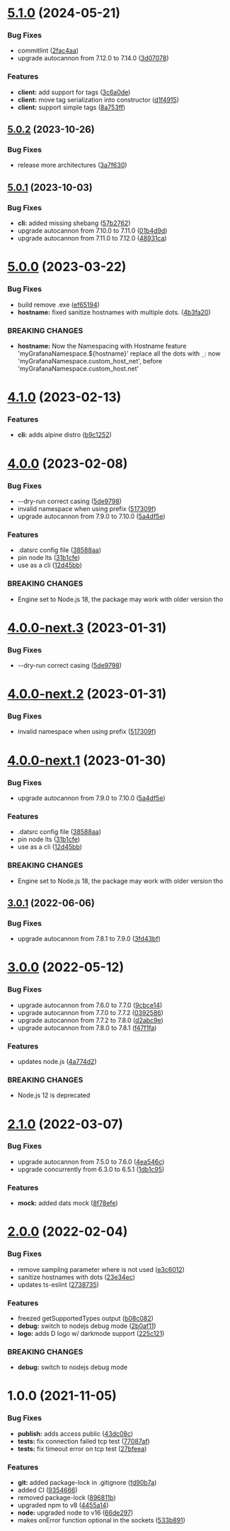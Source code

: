 # [5.1.0](https://github.com/immobiliare/dats/compare/v5.0.2...v5.1.0) (2024-05-21)

### Bug Fixes

-   commitlint ([2fac4aa](https://github.com/immobiliare/dats/commit/2fac4aa7bfe7b9363c3c897aa145c62f256c098a))
-   upgrade autocannon from 7.12.0 to 7.14.0 ([3d07078](https://github.com/immobiliare/dats/commit/3d070780567f8206e34ec266b93d652c60bc9da5))

### Features

-   **client:** add support for tags ([3c6a0de](https://github.com/immobiliare/dats/commit/3c6a0de0eaf216020182eb54b2961d3106f888cd))
-   **client:** move tag serialization into constructor ([d1f4915](https://github.com/immobiliare/dats/commit/d1f4915631d3bb475f11108423baafc89ddbc24e))
-   **client:** support simple tags ([8a753ff](https://github.com/immobiliare/dats/commit/8a753ff717790397d48cbb2bc9c79eae48152059))

## [5.0.2](https://github.com/immobiliare/dats/compare/v5.0.1...v5.0.2) (2023-10-26)

### Bug Fixes

-   release more architectures ([3a7f630](https://github.com/immobiliare/dats/commit/3a7f630efaa06b2ef16efa5840a590cf13cce26e))

## [5.0.1](https://github.com/immobiliare/dats/compare/v5.0.0...v5.0.1) (2023-10-03)

### Bug Fixes

-   **cli:** added missing shebang ([57b2762](https://github.com/immobiliare/dats/commit/57b27626c046956e461fdf2cd5f7618d102e8fe4))
-   upgrade autocannon from 7.10.0 to 7.11.0 ([01b4d9d](https://github.com/immobiliare/dats/commit/01b4d9dd58275a2cb140429e5cf2e0c52ca8bac0))
-   upgrade autocannon from 7.11.0 to 7.12.0 ([48931ca](https://github.com/immobiliare/dats/commit/48931ca765a045974a029598edb8dbbf45cba693))

# [5.0.0](https://github.com/immobiliare/dats/compare/v4.1.0...v5.0.0) (2023-03-22)

### Bug Fixes

-   build remove .exe ([ef65194](https://github.com/immobiliare/dats/commit/ef6519463df5b0a6824cca3fb7e8ebdaf4099c7f))
-   **hostname:** fixed sanitize hostnames with multiple dots. ([4b3fa20](https://github.com/immobiliare/dats/commit/4b3fa20b1bf4bf797f637b9e0963346ecf7f1c9f))

### BREAKING CHANGES

-   **hostname:** Now the Namespacing with Hostname feature 'myGrafanaNamespace.${hostname}' replace all the dots with `_`: now 'myGrafanaNamespace.custom_host_net', before
    'myGrafanaNamespace.custom_host.net'

# [4.1.0](https://github.com/immobiliare/dats/compare/v4.0.0...v4.1.0) (2023-02-13)

### Features

-   **cli:** adds alpine distro ([b9c1252](https://github.com/immobiliare/dats/commit/b9c125229ed0d6942234954bfc03f47a20054dbc))

# [4.0.0](https://github.com/immobiliare/dats/compare/v3.0.1...v4.0.0) (2023-02-08)

### Bug Fixes

-   --dry-run correct casing ([5de9798](https://github.com/immobiliare/dats/commit/5de9798cf67919f05af531e0b1c1ddddd903d51a))
-   invalid namespace when using prefix ([517309f](https://github.com/immobiliare/dats/commit/517309f47c8caa0a26b2cfcc8fb7e9b7de7ed1f6))
-   upgrade autocannon from 7.9.0 to 7.10.0 ([5a4df5e](https://github.com/immobiliare/dats/commit/5a4df5e6550febd35718309f943ce5c25ee44509))

### Features

-   .datsrc config file ([38588aa](https://github.com/immobiliare/dats/commit/38588aafdc70fb0b3000bf8c4894f134b8f22eaf))
-   pin node lts ([31b1cfe](https://github.com/immobiliare/dats/commit/31b1cfe389889ce2fc8317e7215f6e6211215af9))
-   use as a cli ([12d45bb](https://github.com/immobiliare/dats/commit/12d45bbe42635f8c929a5baa7998ec711394a165))

### BREAKING CHANGES

-   Engine set to Node.js 18, the package may work with
    older version tho

# [4.0.0-next.3](https://github.com/immobiliare/dats/compare/v4.0.0-next.2...v4.0.0-next.3) (2023-01-31)

### Bug Fixes

-   --dry-run correct casing ([5de9798](https://github.com/immobiliare/dats/commit/5de9798cf67919f05af531e0b1c1ddddd903d51a))

# [4.0.0-next.2](https://github.com/immobiliare/dats/compare/v4.0.0-next.1...v4.0.0-next.2) (2023-01-31)

### Bug Fixes

-   invalid namespace when using prefix ([517309f](https://github.com/immobiliare/dats/commit/517309f47c8caa0a26b2cfcc8fb7e9b7de7ed1f6))

# [4.0.0-next.1](https://github.com/immobiliare/dats/compare/v3.0.1...v4.0.0-next.1) (2023-01-30)

### Bug Fixes

-   upgrade autocannon from 7.9.0 to 7.10.0 ([5a4df5e](https://github.com/immobiliare/dats/commit/5a4df5e6550febd35718309f943ce5c25ee44509))

### Features

-   .datsrc config file ([38588aa](https://github.com/immobiliare/dats/commit/38588aafdc70fb0b3000bf8c4894f134b8f22eaf))
-   pin node lts ([31b1cfe](https://github.com/immobiliare/dats/commit/31b1cfe389889ce2fc8317e7215f6e6211215af9))
-   use as a cli ([12d45bb](https://github.com/immobiliare/dats/commit/12d45bbe42635f8c929a5baa7998ec711394a165))

### BREAKING CHANGES

-   Engine set to Node.js 18, the package may work with
    older version tho

## [3.0.1](https://github.com/immobiliare/dats/compare/v3.0.0...v3.0.1) (2022-06-06)

### Bug Fixes

-   upgrade autocannon from 7.8.1 to 7.9.0 ([3fd43bf](https://github.com/immobiliare/dats/commit/3fd43bf3c99ed9d5ac4743093d7cbaf086c8ccdc))

# [3.0.0](https://github.com/immobiliare/dats/compare/v2.1.0...v3.0.0) (2022-05-12)

### Bug Fixes

-   upgrade autocannon from 7.6.0 to 7.7.0 ([9cbce14](https://github.com/immobiliare/dats/commit/9cbce14dc611eb7cc6c8066975a6f71a4de92471))
-   upgrade autocannon from 7.7.0 to 7.7.2 ([0392586](https://github.com/immobiliare/dats/commit/0392586597bfb18d8348ec727c37c5757d427b52))
-   upgrade autocannon from 7.7.2 to 7.8.0 ([d2abc9e](https://github.com/immobiliare/dats/commit/d2abc9e26f2e38d8d39dda39639fff24d750c25b))
-   upgrade autocannon from 7.8.0 to 7.8.1 ([f47f1fa](https://github.com/immobiliare/dats/commit/f47f1fac15d1c8398bfa553b04858224e37feec7))

### Features

-   updates node.js ([4a774d2](https://github.com/immobiliare/dats/commit/4a774d2a5eb6e549876d262680549b0f4f46b050))

### BREAKING CHANGES

-   Node.js 12 is deprecated

# [2.1.0](https://github.com/immobiliare/dats/compare/v2.0.0...v2.1.0) (2022-03-07)

### Bug Fixes

-   upgrade autocannon from 7.5.0 to 7.6.0 ([4ea546c](https://github.com/immobiliare/dats/commit/4ea546cc942285cce6210b9ea48aab1e6021d0f0))
-   upgrade concurrently from 6.3.0 to 6.5.1 ([1db1c95](https://github.com/immobiliare/dats/commit/1db1c957456b0ae54022d8b46dc3fe607a54491f))

### Features

-   **mock:** added dats mock ([8f78efe](https://github.com/immobiliare/dats/commit/8f78efef8dcb57409048320a949fb22738668a6a))

# [2.0.0](https://github.com/immobiliare/dats/compare/v1.0.0...v2.0.0) (2022-02-04)

### Bug Fixes

-   remove sampling parameter where is not used ([e3c6012](https://github.com/immobiliare/dats/commit/e3c6012f1db6399e40e3bea6cfa62a927a756127))
-   sanitize hostnames with dots ([23e34ec](https://github.com/immobiliare/dats/commit/23e34ec6f7c4ac93ff3f2f9ecd30a45907b156a6))
-   updates ts-eslint ([2738735](https://github.com/immobiliare/dats/commit/27387352bf37b430ed402914e59e023fbf314355))

### Features

-   freezed getSupportedTypes output ([b08c082](https://github.com/immobiliare/dats/commit/b08c0826f655988212456b27264015f7bc35c9f9))
-   **debug:** switch to nodejs debug mode ([2b0af11](https://github.com/immobiliare/dats/commit/2b0af117d1526793ea8bc9af8a9e1b8ddcfdbcc8))
-   **logo:** adds D logo w/ darkmode support ([225c121](https://github.com/immobiliare/dats/commit/225c12100e3a3c583763f75dcb4602d437f9508a))

### BREAKING CHANGES

-   **debug:** switch to nodejs debug mode

# 1.0.0 (2021-11-05)

### Bug Fixes

-   **publish:** adds access public ([43dc08c](https://github.com/immobiliare/dats/commit/43dc08c74fafbf397cf78445ca84fc1b2067822f))
-   **tests:** fix connection failed tcp test ([77087af](https://github.com/immobiliare/dats/commit/77087afc40b817f45c12be0174a2112740905548))
-   **tests:** fix timeout error on tcp test ([27bfeea](https://github.com/immobiliare/dats/commit/27bfeeac6dfe205d97515d594094b9534057776e))

### Features

-   **git:** added package-lock in .gitignore ([fd90b7a](https://github.com/immobiliare/dats/commit/fd90b7a19f9359fa10b79fb1a10132782c74f50b))
-   added CI ([9354666](https://github.com/immobiliare/dats/commit/935466670f3cc7ecffd51da9207454357a6a2f46))
-   removed package-lock ([896811b](https://github.com/immobiliare/dats/commit/896811ba9aec4d5a9e1695481dad15d3821357d4))
-   upgraded npm to v8 ([4455a14](https://github.com/immobiliare/dats/commit/4455a1468037fc9acdd5e7b0352734603d0b983a))
-   **node:** upgraded node to v16 ([66de297](https://github.com/immobiliare/dats/commit/66de297e396933405ff85585e575c27383779f41))
-   makes onError function optional in the sockets ([533b891](https://github.com/immobiliare/dats/commit/533b891d30ac9d2a8acde3ec8521b0349baa204c))
